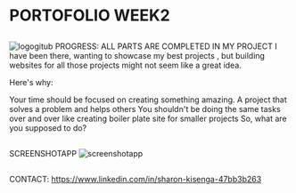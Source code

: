 # PORTOFOLIO WEEK2
##
![logogitub](https://github.com/sharonkisenga/portfolio2/assets/128801550/7c6f2c2b-7323-4d81-ae99-c60bc4c2d831)
PROGRESS: ALL PARTS ARE COMPLETED IN MY PROJECT I have  been there, wanting to showcase my best projects , but building websites for all those projects might not seem like a great idea.

Here's why:

Your time should be focused on creating something amazing. A project that solves a problem and helps others
You shouldn't be doing the same tasks over and over like creating boiler plate site for smaller projects
So, what are you supposed to do?
##
SCREENSHOTAPP
![screenshotapp](https://github.com/sharonkisenga/portfolio2/assets/128801550/1a1d413c-bc81-48ed-8471-b397e11b04a1)
##
CONTACT: https://www.linkedin.com/in/sharon-kisenga-47bb3b263
##



